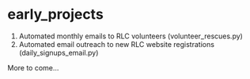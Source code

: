 # early_projects
1) Automated monthly emails to RLC volunteers (volunteer_rescues.py)
2) Automated email outreach to new RLC website registrations (daily_signups_email.py)

More to come...
